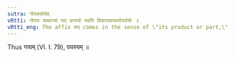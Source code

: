 ```yaml
---
sutra: गोपयसोर्यत्
vRtti: गोपयः शब्दाभ्यां यत् प्रत्ययो भवति विकारावयवयोरर्थयोः ॥
vRtti_eng: The affix यत् comes in the sense of \"its product or part,\" after the words गो and पयस् ॥
---
```

Thus गव्यम् (VI. I. 79), पयस्यम् ॥

